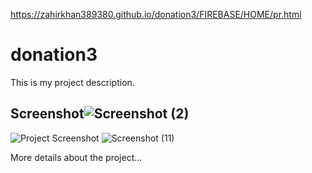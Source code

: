 https://zahirkhan389380.github.io/donation3/FIREBASE/HOME/pr.html


# donation3

This is my project description.

## Screenshot![Screenshot (2)](https://github.com/user-attachments/assets/9b144390-1773-4b00-988f-9780acb393f0)


![Project Screenshot]( )
![Screenshot (11)](https://github.com/user-attachments/assets/a02d2cf8-1914-415f-91b1-b6e623f98be7)

More details about the project...
